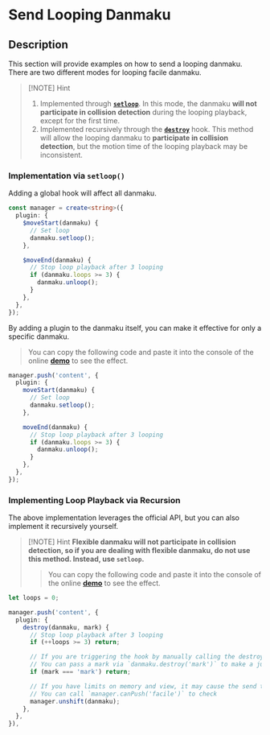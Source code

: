 # Send Looping Danmaku

## Description

This section will provide examples on how to send a looping danmaku. There are two different modes for looping facile danmaku.

> [!NOTE] Hint
>
> 1. Implemented through [**`setloop`**](../reference/danmaku-api/#danmaku-setloop). In this mode, the danmaku **will not participate in collision detection** during the looping playback, except for the first time.
> 2. Implemented recursively through the [**`destroy`**](../reference/danmaku-hooks/#hooks-destroy) hook. This method will allow the looping danmaku to **participate in collision detection**, but the motion time of the looping playback may be inconsistent.

### Implementation via `setloop()`

Adding a global hook will affect all danmaku.

```ts {5,11}
const manager = create<string>({
  plugin: {
    $moveStart(danmaku) {
      // Set loop
      danmaku.setloop();
    },

    $moveEnd(danmaku) {
      // Stop loop playback after 3 looping
      if (danmaku.loops >= 3) {
        danmaku.unloop();
      }
    },
  },
});
```

By adding a plugin to the danmaku itself, you can make it effective for only a specific danmaku.

> You can copy the following code and paste it into the console of the online [**demo**](https://imtaotao.github.io/danmu/) to see the effect.

```ts {5,11}
manager.push('content', {
  plugin: {
    moveStart(danmaku) {
      // Set loop
      danmaku.setloop();
    },

    moveEnd(danmaku) {
      // Stop loop playback after 3 looping
      if (danmaku.loops >= 3) {
        danmaku.unloop();
      }
    },
  },
});
```

### Implementing Loop Playback via Recursion

The above implementation leverages the official API, but you can also implement it recursively yourself.

> [!NOTE] Hint
> **Flexible danmaku will not participate in collision detection, so if you are dealing with flexible danmaku, do not use this method. Instead, use `setloop`.**
>
> > You can copy the following code and paste it into the console of the online [**demo**](https://imtaotao.github.io/danmu/) to see the effect.

```ts {7,11,15}
let loops = 0;

manager.push('content', {
  plugin: {
    destroy(danmaku, mark) {
      // Stop loop playback after 3 looping
      if (++loops >= 3) return;

      // If you are triggering the hook by manually calling the destroy method
      // You can pass a mark via `danmaku.destroy('mark')` to make a judgment
      if (mark === 'mark') return;

      // If you have limits on memory and view, it may cause the send to fail
      // You can call `manager.canPush('facile')` to check
      manager.unshift(danmaku);
    },
  },
}),
```
